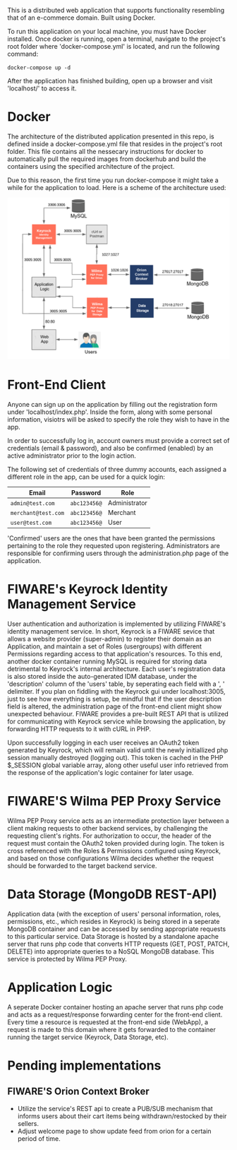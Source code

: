 This is a distributed web application that supports functionality resembling that of an e-commerce domain.
Built using Docker.

To run this application on your local machine, you must have Docker installed. Once docker is running,
open a terminal, navigate to the project's root folder where 'docker-compose.yml' is located, and run the 
following command:

```
docker-compose up -d
```

After the application has finished building, open up a browser and visit 'localhost/' to access it.

# Docker
The architecture of the distributed application presented in this repo, is defined inside a docker-compose.yml file 
that resides in the project's root folder. This file contains all the nessecary instructions for docker to automatically 
pull the required images from dockerhub and build the containers using the specified architecture of the project. 

Due to this reason, the first time you run docker-compose it might take a while for the application to load. 
Here is a scheme of the architecture used:

![Application Architecture](https://github.com/pkalaitzakis/e-commerce-web-app/blob/main/architecture.png?raw=true)

# Front-End Client
Anyone can sign up on the application by filling out the registration form under 'localhost/index.php'. 
Inside the form, along with some personal information, visiotrs will be asked to specify the role they 
wish to have in the app.

In order to successfully log in, account owners must provide a correct set of credentials (email & password),
and also be confirmed (enabled) by an active administrator prior to the login action. 

The following set of credentials of three dummy accounts, each assigned a 
different role in the app, can be used for a quick login:

| Email | Password | Role |
| --- | --- | --- |
| `admin@test.com` | `abc123456@` | Administrator |
| `merchant@test.com` | `abc123456@` | Merchant |
| `user@test.com` | `abc123456@` | User |

'Confirmed' users are the ones that have been granted the permissions pertaining to the role they requested upon
registering. Administrators are responsible for confirming users through the administration.php page of the application.

# FIWARE's Keyrock Identity Management Service
User authentication and authorization is implemented by utilizing FIWARE's identity management service. In short, Keyrock is a FIWARE sevice that allows a website provider (super-admin) to register their domain as an Application, and maintain a set of Roles (usergroups) with different Permissions regarding access to that application's resources. To this end, another docker container running MySQL is required for storing data detrimental to Keyrock's internal architecture. Each user's registration data is also stored inside the auto-generated IDM database, under the 'description' column of the 'users' table, by seperating each field with a ', ' delimiter. If you plan on fiddling with the Keyrock gui under localhost:3005, just to see how everything is setup, be mindful that if the user description field is altered, the administration page of the front-end client might show unexpected behaviour. FIWARE provides a pre-built REST API that is utilized for communicating with Keyrock service while browsing the application, by forwarding HTTP requests to it with cURL in PHP.

Upon successfully logging in each user receives an OAuth2 token generated by Keyrock, which will remain valid until the newly initiallized php session manually destroyed (logging out). This token is cached in the PHP $_SESSION global variable array, along other useful user info retrieved from the response of the application's logic container for later usage.

# FIWARE'S Wilma PEP Proxy Service
Wilma PEP Proxy service acts as an intermediate protection layer between a client making requests to other backend services, by challenging the requesting client's rights. For authorization to occur, the header of the request must contain the OAuth2 token provided during login. The token is cross referenced with the Roles & Permissions configured using Keyrock, and based on those configurations Wilma decides whether the request should be forwarded to the target backend service.

# Data Storage (MongoDB REST-API)
Application data (with the exception of users' personal information, roles, permissions, etc., which resides in Keyrock) is being stored in a seperate MongoDB container and can be accessed by sending appropriate requests to this particular service. Data Storage is hosted by a standalone apache server that runs php code that converts HTTP requests (GET, POST, PATCH, DELETE) into appropriate queries to a NoSQL MongoDB database. This service is protected by Wilma PEP Proxy.


# Application Logic
A seperate Docker container hosting an apache server that runs php code and acts as a request/response forwarding center for the front-end client. Every time a resource is requested at the front-end side (WebApp), a request is made to this domain where it gets forwarded to the container running the target service (Keyrock, Data Storage, etc).

# Pending implementations
## FIWARE'S Orion Context Broker
- Utilize the service's REST api to create a PUB/SUB mechanism that informs users about their cart items being withdrawn/restocked 
by their sellers. 
- Adjust welcome page to show update feed from orion for a certain period of time.



